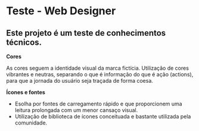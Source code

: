 Teste - Web Designer
====================

Este projeto é um teste de conhecimentos técnicos.
--------------------------------------------------

**Cores**

As cores seguem a identidade visual da marca fictícia. Utilização de cores vibrantes e neutras, separando o que é informação do que é ação (actions), para que a jornada do usuário seja traçada de forma coesa.

**Ícones e fontes**
- Esolha por fontes de carregamento rápido e que proporcionem uma leitura prolongada com um menor cansaço visual.
- Utilização de biblioteca de ícones conceituada e bastante utilizada pela comunidade.


